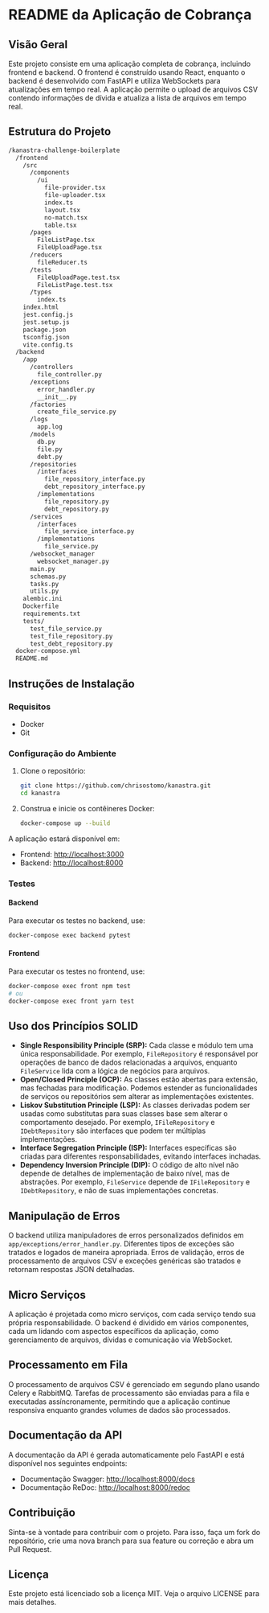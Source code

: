 # README da Aplicação de Cobrança

## Visão Geral
Este projeto consiste em uma aplicação completa de cobrança, incluindo frontend e backend. O frontend é construído usando React, enquanto o backend é desenvolvido com FastAPI e utiliza WebSockets para atualizações em tempo real. A aplicação permite o upload de arquivos CSV contendo informações de dívida e atualiza a lista de arquivos em tempo real.

## Estrutura do Projeto

```bash
/kanastra-challenge-boilerplate
  /frontend
    /src
      /components
        /ui
          file-provider.tsx
          file-uploader.tsx
          index.ts
          layout.tsx
          no-match.tsx
          table.tsx
      /pages
        FileListPage.tsx
        FileUploadPage.tsx
      /reducers
        fileReducer.ts
      /tests
        FileUploadPage.test.tsx
        FileListPage.test.tsx
      /types
        index.ts
    index.html
    jest.config.js
    jest.setup.js
    package.json
    tsconfig.json
    vite.config.ts
  /backend
    /app
      /controllers
        file_controller.py
      /exceptions
        error_handler.py
        __init__.py
      /factories
        create_file_service.py
      /logs
        app.log
      /models
        db.py
        file.py
        debt.py
      /repositories
        /interfaces
          file_repository_interface.py
          debt_repository_interface.py
        /implementations
          file_repository.py
          debt_repository.py
      /services
        /interfaces
          file_service_interface.py
        /implementations
          file_service.py
      /websocket_manager
        websocket_manager.py
      main.py
      schemas.py
      tasks.py
      utils.py
    alembic.ini
    Dockerfile
    requirements.txt
    tests/
      test_file_service.py
      test_file_repository.py
      test_debt_repository.py
  docker-compose.yml
  README.md
```

## Instruções de Instalação

### Requisitos
- Docker
- Git

### Configuração do Ambiente
1. Clone o repositório:
    ```sh
    git clone https://github.com/chrisostomo/kanastra.git
    cd kanastra
    ```

2. Construa e inicie os contêineres Docker:
    ```sh
    docker-compose up --build
    ```

A aplicação estará disponível em:
- Frontend: [http://localhost:3000](http://localhost:3000)
- Backend: [http://localhost:8000](http://localhost:8000)

### Testes

#### Backend
Para executar os testes no backend, use:
```sh
docker-compose exec backend pytest
```

#### Frontend
Para executar os testes no frontend, use:
```sh
docker-compose exec front npm test
# ou
docker-compose exec front yarn test
```

## Uso dos Princípios SOLID
- **Single Responsibility Principle (SRP):** Cada classe e módulo tem uma única responsabilidade. Por exemplo, `FileRepository` é responsável por operações de banco de dados relacionadas a arquivos, enquanto `FileService` lida com a lógica de negócios para arquivos.
- **Open/Closed Principle (OCP):** As classes estão abertas para extensão, mas fechadas para modificação. Podemos estender as funcionalidades de serviços ou repositórios sem alterar as implementações existentes.
- **Liskov Substitution Principle (LSP):** As classes derivadas podem ser usadas como substitutas para suas classes base sem alterar o comportamento desejado. Por exemplo, `IFileRepository` e `IDebtRepository` são interfaces que podem ter múltiplas implementações.
- **Interface Segregation Principle (ISP):** Interfaces específicas são criadas para diferentes responsabilidades, evitando interfaces inchadas.
- **Dependency Inversion Principle (DIP):** O código de alto nível não depende de detalhes de implementação de baixo nível, mas de abstrações. Por exemplo, `FileService` depende de `IFileRepository` e `IDebtRepository`, e não de suas implementações concretas.

## Manipulação de Erros
O backend utiliza manipuladores de erros personalizados definidos em `app/exceptions/error_handler.py`. Diferentes tipos de exceções são tratados e logados de maneira apropriada. Erros de validação, erros de processamento de arquivos CSV e exceções genéricas são tratados e retornam respostas JSON detalhadas.

## Micro Serviços
A aplicação é projetada como micro serviços, com cada serviço tendo sua própria responsabilidade. O backend é dividido em vários componentes, cada um lidando com aspectos específicos da aplicação, como gerenciamento de arquivos, dívidas e comunicação via WebSocket.

## Processamento em Fila
O processamento de arquivos CSV é gerenciado em segundo plano usando Celery e RabbitMQ. Tarefas de processamento são enviadas para a fila e executadas assíncronamente, permitindo que a aplicação continue responsiva enquanto grandes volumes de dados são processados.

## Documentação da API
A documentação da API é gerada automaticamente pelo FastAPI e está disponível nos seguintes endpoints:

- Documentação Swagger: [http://localhost:8000/docs](http://localhost:8000/docs)
- Documentação ReDoc: [http://localhost:8000/redoc](http://localhost:8000/redoc)

## Contribuição
Sinta-se à vontade para contribuir com o projeto. Para isso, faça um fork do repositório, crie uma nova branch para sua feature ou correção e abra um Pull Request.

## Licença
Este projeto está licenciado sob a licença MIT. Veja o arquivo LICENSE para mais detalhes.
